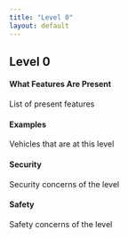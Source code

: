 ```yaml
---
title: "Level 0"
layout: default
---
```

## Level 0

#### What Features Are Present
List of present features

#### Examples
Vehicles that are at this level

#### Security
Security concerns of the level

#### Safety
Safety concerns of the level
